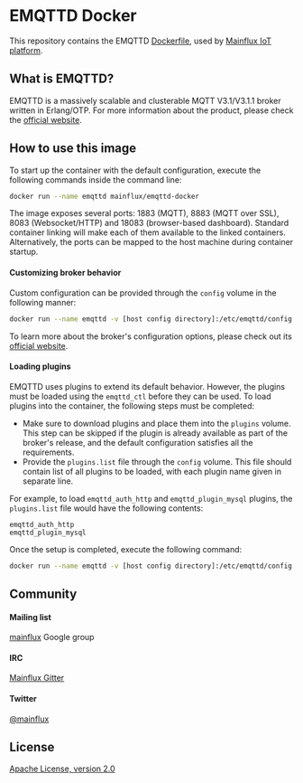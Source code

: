 # EMQTTD Docker
This repository contains the EMQTTD [Dockerfile](src/Dockerfile), used by [Mainflux IoT
platform][mainflux].

## What is EMQTTD?
EMQTTD is a massively scalable and clusterable MQTT V3.1/V3.1.1 broker written in Erlang/OTP. For
more information about the product, please check the [official website][emqttd-official].

## How to use this image
To start up the container with the default configuration, execute the following commands inside the
command line:

```bash
docker run --name emqttd mainflux/emqttd-docker
```

The image exposes several ports: 1883 (MQTT), 8883 (MQTT over SSL), 8083 (Websocket/HTTP) and 18083
(browser-based dashboard). Standard container linking will make each of them available to the linked
containers. Alternatively, the ports can be mapped to the host machine during container startup.

#### Customizing broker behavior
Custom configuration can be provided through the `config` volume in the following manner:

```bash
docker run --name emqttd -v [host config directory]:/etc/emqttd/config mainflux/emqttd-docker
```

To learn more about the broker's configuration options, please check out its [official
website][emqttd-config].

#### Loading plugins
EMQTTD uses plugins to extend its default behavior. However, the plugins must be loaded using the
`emqttd_ctl` before they can be used. To load plugins into the container, the following steps must
be completed:

- Make sure to download plugins and place them into the `plugins` volume. This step can be skipped
  if the plugin is already available as part of the broker's release, and the default configuration
  satisfies all the requirements.
- Provide the `plugins.list` file through the `config` volume. This file should contain list of all
  plugins to be loaded, with each plugin name given in separate line.

For example, to load `emqttd_auth_http` and `emqttd_plugin_mysql` plugins, the `plugins.list` file
would have the following contents:

```
emqttd_auth_http
emqttd_plugin_mysql
```

Once the setup is completed, execute the following command:

```bash
docker run --name emqttd -v [host config directory]:/etc/emqttd/config -v [host plugins directory]:/etc/emqttd/plugins mainflux/emqttd-docker
```

## Community
#### Mailing list
[mainflux][mainflux-google] Google group

#### IRC
[Mainflux Gitter][mainflux-gitter]

#### Twitter
[@mainflux][mainflux-twitter]

## License
[Apache License, version 2.0](LICENSE)

[emqttd-official]: http://emqtt.io
[emqttd-config]: http://emqtt.io/docs/v2/config.html
[emqttd-plugins]: http://emqtt.io/docs/v2/plugins.html
[mainflux]: https://github.com/Mainflux/mainflux
[mainflux-google]: https://groups.google.com/forum/#!forum/mainflux
[mainflux-gitter]: https://gitter.im/Mainflux/mainflux?utm_source=badge&utm_medium=badge&utm_campaign=pr-badge&utm_content=badge
[mainflux-twitter]: https://twitter.com/mainflux
